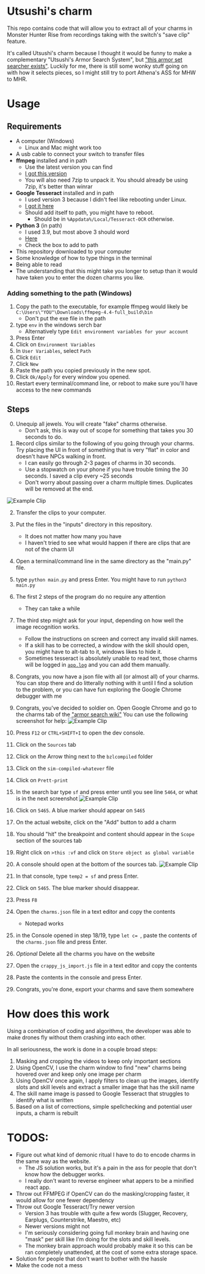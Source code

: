 # Utsushi's charm

This repo contains code that will allow you to extract all of your charms in Monster Hunter Rise from recordings taking with the switch's "save clip" feature.

It's called Utsushi's charm because I thought it would be funny to make a complementary "Utsushi's Armor Search System", but ["this armor set searcher exists"](https://mhrise.wiki-db.com/sim/?hl=en). Luckily for me, there is still some wonky stuff going on with how it selects pieces, so I might still try to port Athena's ASS for MHW to MHR.

# Usage

## Requirements
- A computer (Windows) 
  - Linux and Mac might work too
- A usb cable to connect your switch to transfer files
- **ffmpeg** installed and in path
  - Use the latest version you can find
  - [I got this version](https://www.gyan.dev/ffmpeg/builds/ffmpeg-release-full.7z)
  - You will also need 7zip to unpack it. You should already be using 7zip, it's better than winrar
- **Google Tesseract** installed and in path
  - I used version 3 because I didn't feel like rebooting under Linux.
  - [I got it here](https://sourceforge.net/projects/tesseract-ocr-alt/files/tesseract-ocr-setup-3.02.02.exe/download)
  - Should add itself to path, you might have to reboot.
    - Should be in `%Appdata%/Local/Tesseract-OCR` otherwise.
- **Python 3** (in path)
  - I used 3.9, but most above 3 should word
  - [Here](https://www.python.org/downloads/)
  - Check the box to add to path
- This repository downloaded to your computer
- Some knowledge of how to type things in the terminal
- Being able to read
- The understanding that this might take you longer to setup than it would have taken you to enter the dozen charms you like.

### Adding something to the path (Windows)

1. Copy the path to the executable, for example ffmpeg would likely be `C:\Users\"YOU"\Downloads\ffmpeg-4.4-full_build\bin`
   - Don't put the exe file in the path 
2. type `env` in the windows serch bar
   - Alternatively type `Edit environment variables for your account`
3. Press Enter
4. Click on `Environment Variables`
5. In `User Variables`, select `Path`
6. Click `Edit`
7. Click `New`
8. Paste the path you copied previously in the new spot.
9. Click `Ok/Apply` for every window you opened.
10. Restart every terminal/command line, or reboot to make sure you'll have access to the new commands

## Steps

0. Unequip all jewels. You will create "fake" charms otherwise.
   - Don't ask, this is way out of scope for something that takes you 30 seconds to do.
1. Record clips similar to the following of you going through your charms. Try placing the UI in front of something that is very "flat" in color and doesn't have NPCs walking in front. 
   - I can easily go through 2-3 pages of charms in 30 seconds. 
   - Use a stopwatch on your phone if you have trouble timing the 30 seconds. I saved a clip every ~25 seconds
   - Don't worry about passing over a charm multiple times. Duplicates will be removed at the end.

![Example Clip](./media/example_clip.gif)

2. Transfer the clips to your computer.
3. Put the files in the "inputs" directory in this repository.
   - It does not matter how many you have 
   - I haven't tried to see what would happen if there are clips that are not of the charm UI
3. Open a terminal/command line in the same directory as the "main.py" file.
4. type `python main.py` and press Enter. You might have to run `python3 main.py`
5. The first 2 steps of the program do no require any attention
   - They can take a while
6. The third step might ask for your input, depending on how well the image recognition works.
   - Follow the instructions on screen and correct any invalid skill names.
   - If a skill has to be corrected, a window with the skill should open, you might have to alt-tab to it, windows likes to hide it.
   - Sometimes tesseract is absolutely unable to read text, those charms will be logged in [`app.log`](app.log) and you can add them manually.
7. Congrats, you now have a json file with all (or almost all) of your charms. You can stop there and do litterally nothing with it until I find a solution to the problem, or you can have fun exploring the Google Chrome debugger with me

8. Congrats, you've decided to soldier on. Open Google Chrome and go to the charms tab of the ["armor search wiki"](https://mhrise.wiki-db.com/sim/?hl=en) You can use the following screenshot for help:
![Example Clip](./media/sources_tab.png)
9.  Press `F12` or `CTRL+SHIFT+I` to open the dev console.
10. Click on the `Sources` tab
11. Click on the Arrow thing next to the `bzlcompiled` folder
12. Click on the `sim-compiled-whatever` file
13. Click on `Prett-print`
14. In the search bar type `sf` and press enter until you see line `5464`, or what is in the next screenshot
![Example Clip](./media/sf_search.png)
15. Click on `5465`. A blue marker should appear on `5465`
16. On the actual website, click on the "Add" button to add a charm
17. You should "hit" the breakpoint and content should appear in the `Scope` section of the sources tab
18. Right click on `>this :vf` and click on `Store object as global variable`
19. A console should open at the bottom of the sources tab.
![Example Clip](./media/console.png)
20. In that console, type `temp2 = sf` and press Enter.
21. Click on `5465`. The blue marker should disappear.
22. Press `F8`
23. Open the `charms.json` file in a text editor  and copy the contents
    - Notepad works
24. in the Console opened in step 18/19, type `let c= `, paste the contents of the `charms.json` file and press Enter.
25. *Optional* Delete all the charms you have on the website
26. Open the `crappy_js_import.js` file in a text editor  and copy the contents
27. Paste the contents in the console and press Enter. 
28. Congrats, you're done, export your charms and save them somewhere
    






# How does this work

Using a combination of coding and algorithms, the developer was able to make drones fly without them crashing into each other. 

In all seriousness, the work is done in a couple broad steps:
1. Masking and cropping the videos to keep only important sections
2. Using OpenCV, I use the charm window to find "new" charms being hovered over and keep only one image per charm
3. Using OpenCV once again, I apply filters to clean up the images, identify slots and skill levels and extract a smaller image that has the skill name
4. The skill name image is passed to Google Tesseract that struggles to identify what is written
5. Based on a list of corrections, simple spellchecking and potential user inputs, a charm is rebuilt


# TODOS: 
- Figure out what kind of demonic ritual I have to do to encode charms in the same way as the website.
  - The JS solution works, but it's a pain in the ass for people that don't know how the debugger works.
  - I really don't want to reverse engineer what appers to be a minified react app.
- Throw out FFMPEG if OpenCV can do the masking/cropping faster, it would allow for one fewer dependency
- Throw out Google Tesseract/Try newer version
  - Version 3 has trouble with quite a few words (Slugger, Recovery, Earplugs, Counterstrike, Maestro, etc)
  - Newer versions might not
  - I'm seriously considering going full monkey brain and having one "mask" per skill like I'm doing for the slots and skill levels.
  - The monkey brain approach would probably make it so this can be ran completely unattended, at the cost of some extra storage space.
- Solution for people that don't want to bother with the hassle
- Make the code not a mess